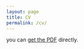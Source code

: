 ```yaml
---
layout: page
title: CV
permalink: /cv/
---
```


you can [get the PDF]({{akamoske.github.io}}/images/Kamoske_CV_Working_20180807.pdf) directly.

<object data="{{ https://github.com/akamoske/akamoske.github.io/blob/master/images/Kamoske_CV_Working_20180807.pdf }}" width="1000" height="1000" type='application/pdf'/>